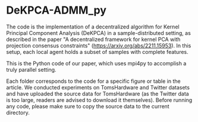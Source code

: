 # DeKPCA-ADMM_py
The code is the implementation of a decentralized algorithm for Kernel Principal Component Analysis (DeKPCA) in a sample-distributed setting, as described in the paper 
"A decentralized framework for kernel PCA with projection consensus constraints" (https://arxiv.org/abs/2211.15953). In this setup, each local agent holds a subset of samples with complete features.

This is the Python code of our paper, which uses mpi4py to accomplish a truly parallel setting.

Each folder corresponds to the code for a specific figure or table in the article. We conducted experiments on TomsHardware and Twitter datasets and have uploaded the source data for TomsHardware (as the Twitter data is too large, readers are advised to download it themselves). Before running any code, please make sure to copy the source data to the current directory.
